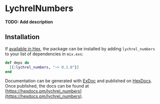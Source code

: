 # LychrelNumbers

**TODO: Add description**

## Installation

If [available in Hex](https://hex.pm/docs/publish), the package can be installed
by adding `lychrel_numbers` to your list of dependencies in `mix.exs`:

```elixir
def deps do
  [{:lychrel_numbers, "~> 0.1.0"}]
end
```

Documentation can be generated with [ExDoc](https://github.com/elixir-lang/ex_doc)
and published on [HexDocs](https://hexdocs.pm). Once published, the docs can
be found at [https://hexdocs.pm/lychrel_numbers](https://hexdocs.pm/lychrel_numbers).

